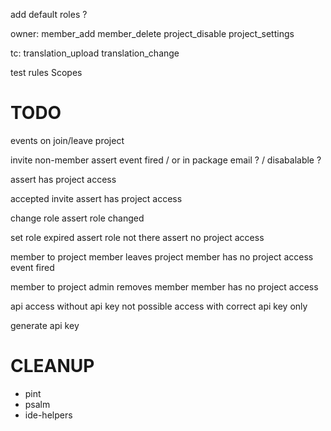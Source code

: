 add default roles ?

owner:
member_add
member_delete
project_disable
project_settings

tc:
translation_upload
translation_change


test rules
Scopes



# TODO
events on join/leave project


invite non-member
assert event fired / or in package email ? / disabalable ?

assert has project access

accepted invite
assert has project access






change role
assert role changed

set role expired
assert role not there
assert no project access

member to project
member leaves project
member has no project access
event fired

member to project
admin removes member
member has no project access

api
access without api key not possible
access with correct api key only

generate api key



# CLEANUP
- pint
- psalm
- ide-helpers





